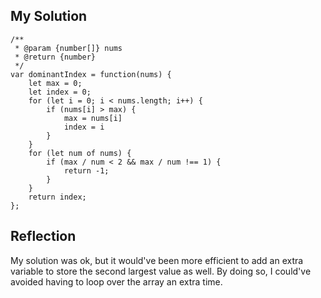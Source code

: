 ## My Solution

```
/**
 * @param {number[]} nums
 * @return {number}
 */
var dominantIndex = function(nums) {
    let max = 0;
    let index = 0;
    for (let i = 0; i < nums.length; i++) {
        if (nums[i] > max) {
            max = nums[i]
            index = i
        }
    }
    for (let num of nums) {
        if (max / num < 2 && max / num !== 1) {
            return -1;
        }
    }
    return index;
};
```

## Reflection

My solution was ok, but it would've been more efficient to add an extra variable to store the second largest value as well. By doing so, I could've avoided having to loop over the array an extra time.
